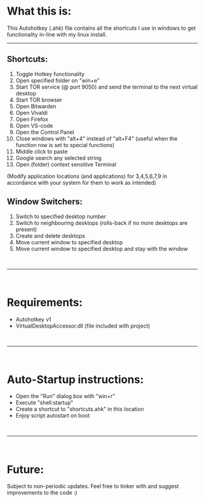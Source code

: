 # What this is:
This Autohotkey (.ahk) file contains all the shortcuts I use in windows to get functionality in-line with my linux install.
<br>
<hr>

## Shortcuts: 

1. Toggle Hotkey functionality
2. Open specified folder on "win+e"
3. Start TOR service (@ port 9050) and send the terminal to the next virtual desktop
4. Start TOR browser
5. Open Bitwarden
6. Open Vivaldi
7. Open Firefox
8. Open VS-code
9. Open the Control Panel
10. Close windows with "alt+4" instead of "alt+F4" (useful when the function row is set to special functions)
11. Middle click to paste
12. Google search any selected string
13. Open (folder) context sensitive Terminal

(Modify application locations (and applications) for 3,4,5,6,7,9 in accordance with your system for them to work as intended)
<br>

## Window Switchers: 
1. Switch to specified desktop number
2. Switch to neighbouring desktops (rolls-back if no more desktops are present)
3. Create and delete desktops
4. Move current window to specified desktop
5. Move current window to specified desktop and stay with the window
<br>
<hr>
<br>

# Requirements: 
- Autohotkey v1
- VirtualDesktopAccessor.dll (file included with project)
<br>
<hr>
<br>

# Auto-Startup instructions: 
- Open the "Run" dialog box with "win+r"
- Execute "shell:startup"
- Create a shortcut to "shortcuts.ahk" in this location
- Enjoy script autostart on boot
<br>
<hr>
<br>

# Future:
Subject to non-periodic updates. Feel free to tinker with and suggest improvements to the code :)